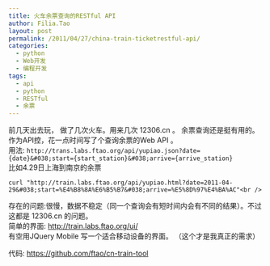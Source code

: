 ```yaml
---
title: 火车余票查询的RESTful API
author: Filia.Tao
layout: post
permalink: /2011/04/27/china-train-ticketrestful-api/
categories:
  - python
  - Web开发
  - 编程开发
tags:
  - api
  - python
  - RESTful
  - 余票
---
```

前几天出去玩， 做了几次火车。用来几次 12306.cn 。 余票查询还是挺有用的。 作为API控，花一点时间写了个查询余票的Web API 。  
用法: `http://trans.labs.ftao.org/api/yupiao.json?date={date}&#038;start={start_station}&#038;arrive={arrive_station}`  
比如4.29日上海到南京的余票

`curl "http://train.labs.ftao.org/api/yupiao.html?date=2011-04-29&#038;start=%E4%B8%8A%E6%B5%B7&#038;arrive=%E5%8D%97%E4%BA%AC"<br />
      `

存在的问题:很慢，数据不稳定（同一个查询会有短时间内会有不同的结果）。不过这都是 12306.cn 的问题。  
简单的界面: <http://train.labs.ftao.org/ui/>  
有空用JQuery Mobile 写一个适合移动设备的界面。 （这个才是我真正的需求）

代码: <https://github.com/ftao/cn-train-tool>